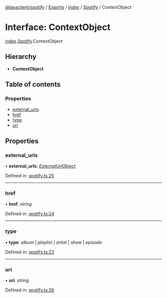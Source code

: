 [@lavaclient/spotify](../README.md) / [Exports](../modules.md) / [index](../modules/index.md) / [Spotify](../modules/index.spotify.md) / ContextObject

# Interface: ContextObject

[index](../modules/index.md).[Spotify](../modules/index.spotify.md).ContextObject

## Hierarchy

* **ContextObject**

## Table of contents

### Properties

- [external\_urls](index.spotify.contextobject.md#external_urls)
- [href](index.spotify.contextobject.md#href)
- [type](index.spotify.contextobject.md#type)
- [uri](index.spotify.contextobject.md#uri)

## Properties

### external\_urls

• **external\_urls**: [*ExternalUrlObject*](spotify.spotify.externalurlobject.md)

Defined in: [spotify.ts:25](https://github.com/Lavaclient/plugins/blob/09b0c37/packages/spotify/src/spotify.ts#L25)

___

### href

• **href**: *string*

Defined in: [spotify.ts:24](https://github.com/Lavaclient/plugins/blob/09b0c37/packages/spotify/src/spotify.ts#L24)

___

### type

• **type**: *album* \| *playlist* \| *artist* \| *show* \| *episode*

Defined in: [spotify.ts:23](https://github.com/Lavaclient/plugins/blob/09b0c37/packages/spotify/src/spotify.ts#L23)

___

### uri

• **uri**: *string*

Defined in: [spotify.ts:26](https://github.com/Lavaclient/plugins/blob/09b0c37/packages/spotify/src/spotify.ts#L26)
